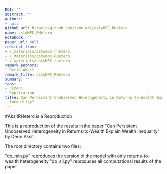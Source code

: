```yaml
---
DOI: ''
abstract: ''
authors:
- null
github_url: https://github.com/econ-ark/cstwMPC-RHetero
name: cstwMPC-RHetero
notebook: ''
paper_url: null
redirect_from:
- /_materials/cstwmpc-rhetero
- /_materials/cstwmpc-RHetero
- /_materials/cstwMPC-rhetero
remark_authors:
- Derin Aksit
remark_title: cstwMPC-RHetero
summary: ''
tags:
- REMARK
- Replication
title: Can Persistent Unobserved Heterogeneity in Returns-to-Wealth Explain Wealth
  Inequality?
---
```


#AksitRHetero is a Reproduction 

This is a reproduction of the results in the paper "Can Persistent Unobserved Heterogeneity in Returns-to-Wealth Explain Wealth Inequality" by Derin Aksit. 

The root directory contains two files:

"do_min.py" reproduces the version of the model with only returns-to-wealth heterogeneity 
"do_all.py" reproduces all computational results of the paper
